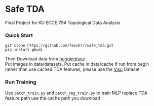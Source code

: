 # Safe TDA
Final Project for KU ECCE 794 Topological Data Analysis

### Quick Start
```
git clone https://github.com/fesvhtr/safe_tda.git
pip install ghudi
```
Then Download data from [huggingface](https://huggingface.co/datasets/fesvhtr/safe_tda)  
Put images in data/datasets, Put cache in data/cache
If run from begin rather than use cached TDA features, please use the [Visu](https://huggingface.co/datasets/aimagelab/ViSU-Text) Dataset 

### Run Training
Use ```patch_train.py``` and ```patch_reg_train.py``` to train MLP
replace TDA feature path use the cache path you download